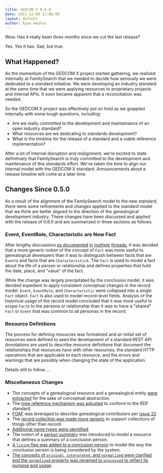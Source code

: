 ```yaml
---
title: GEDCOM X 0.6.0
date: 2011-12-08 12:06:00
layout: default
author: Ryan Heaton
---
```


Wow. Has it really been _three months_ since we cut the last release?

Yes. Yes it has. Sad, but true.

## What Happened?

As the momentum of the GEDCOM X project started gathering, we realized internally at FamilySearch that we needed
to decide how seriously we were dedicated to a standard initiative. We were developing an industry standard
at the same time that we were applying resources to proprietary projects and internal APIs. It soon became apparent
that a reconciliation was needed.

So the GEDCOM X project was effectively put on hold as we grappled internally with some tough questions, including:

* Are we really committed to the development and maintainance of an open industry standard? 
* What resources are we dedicating to standards development?
* What is the timeline for the release of a standard and a viable reference implementation?

After a lot of internal disruption and realignment, we're excited to state definitively that FamilySearch is truly
committed to the development and maintenance of this standards effort. We've taken the time to align our internal 
model with the GEDCOM X standard. Announcements about a release timeline will come at a later time.

## Changes Since 0.5.0

As a result of the alignment of the FamilySearch model to the new standard, there were some refinements and changes
applied to the standard model that we think are better aligned to the direction of the genealogical development 
industry. These changes have been discussed and applied with the release of 0.6.0 and are summarized in three sections
as follows.

### Event, EventRole, Characteristic are Now Fact

After lengthy discussions [as documented](https://github.com/FamilySearch/gedcomx/pull/99) 
[in](https://github.com/FamilySearch/gedcomx/issues/84) [multiple](https://github.com/FamilySearch/gedcomx/issues/85) 
[threads](https://github.com/FamilySearch/gedcomx/issues/97), it was decided that a more generic notion of the concept 
of `Fact` was more useful to genealogical developers than it was to distinguish between facts that are `Event`s and
facts that are `Characteristic`s. The `Fact` is used to model a fact about the life of a person or relationship and 
defines properties that hold the date, place, and "value" of the fact.

While the change was largely precipitated by the conclusion model, it was decided expedient to apply consistent 
conceptual changes in the record model. `Event`, `EventRole`, and `Characteristic` were collapsed into a single
`Fact` object. `Fact` is also used to model record-level fields. Analysis of the historical usage of the record 
model concluded that it was more useful to scope `Fact`s to the persona or relationship than it was to have a "shared"
`Fact` or `Event` that was common to all personas in the record.

### Resource Definitions

The process for defining resources was formalized and an initial set of resources were defined to seed the development
of a standard REST API. Annotations are used to describe resource definitions that document the relationships that
resources have with other resources, the standard HTTP operations that are applicable to each resource, and the
errors and warnings that are possibly when changing the state of the application.

Details still to follow....


### Miscellaneous Changes

* The concepts of a genealogical resource and a genealogical entity [were extracted](https://github.com/FamilySearch/gedcomx/commit/f8df10c292e197af2c6aedf971e9855e1aa8e063) for the sake of conceptual abstraction.
* The [type reference mechanism was adjusted](https://github.com/FamilySearch/gedcomx/commit/e28da0f59aa0167f5af5300b0e85b79548895452) to conform to the RDF standard.
* [FOAF](http://www.foaf-project.org/) was leveraged to describe genealogical contributors per [issue 22](https://github.com/FamilySearch/gedcomx/issues/22)
* The [record collection was made more generic](https://github.com/FamilySearch/gedcomx/commit/0de4f69d1289085c98b32346bf48bae76558ff8d) to support collections of things other than record.
* [Additional name types were identified](https://github.com/FamilySearch/gedcomx/commit/f969785e561eb1e4b9aaedf0536da125b3f833e4).
* The notion of a [person summary](http://gedcomx.org/model/gxc_PersonSummary.html) was introduced to model a resource that defines a summary of a conclusion person.
* [A `living` flag was added to a conclusion person](https://github.com/FamilySearch/gedcomx/commit/697bf3ab04ba0dcd71f4e0f27aad6e9fe6966b50) to model the way the conclusion person is being considered by the system.
* [The concepts of `original`, `interpreted`, and `normalized` were clarified and the `normalized` property was renamed to `processed` to reflect its purpose and usage](https://github.com/FamilySearch/gedcomx/commit/2b39e0f3746e1d6a57a5f12bb888752c7fab6353).
